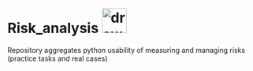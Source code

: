 # Risk_analysis <img src=https://github.com/olesyamba/ICvsML/assets/118986574/d30608ef-c708-46d3-96b4-97be0ce6bdc9 alt="drawing" width="50" />
Repository aggregates python usability of measuring and managing risks (practice tasks and real cases)
